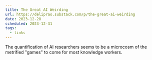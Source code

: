 ```yaml
---
title: The Great AI Weirding
url: https://deliprao.substack.com/p/the-great-ai-weirding
date: 2023-12-28
scheduled: 2023-12-31
tags:
  - links
---
```


The quantification of AI researchers seems to be a microcosm of the metrified "games" to come for most knowledge workers.
